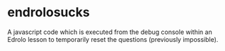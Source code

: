 # endrolosucks
A javascript code which is executed from the debug console within an Edrolo lesson to temporarily reset the questions (previously impossible).
